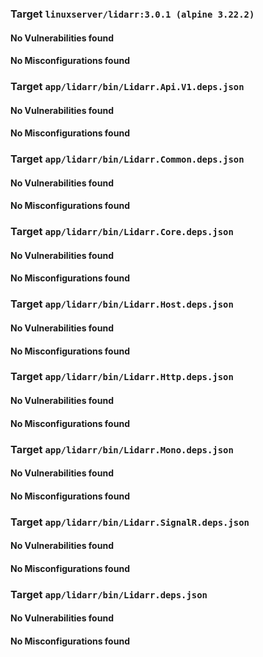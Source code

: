
### Target `linuxserver/lidarr:3.0.1 (alpine 3.22.2)`
#### No Vulnerabilities found
#### No Misconfigurations found
### Target `app/lidarr/bin/Lidarr.Api.V1.deps.json`
#### No Vulnerabilities found
#### No Misconfigurations found
### Target `app/lidarr/bin/Lidarr.Common.deps.json`
#### No Vulnerabilities found
#### No Misconfigurations found
### Target `app/lidarr/bin/Lidarr.Core.deps.json`
#### No Vulnerabilities found
#### No Misconfigurations found
### Target `app/lidarr/bin/Lidarr.Host.deps.json`
#### No Vulnerabilities found
#### No Misconfigurations found
### Target `app/lidarr/bin/Lidarr.Http.deps.json`
#### No Vulnerabilities found
#### No Misconfigurations found
### Target `app/lidarr/bin/Lidarr.Mono.deps.json`
#### No Vulnerabilities found
#### No Misconfigurations found
### Target `app/lidarr/bin/Lidarr.SignalR.deps.json`
#### No Vulnerabilities found
#### No Misconfigurations found
### Target `app/lidarr/bin/Lidarr.deps.json`
#### No Vulnerabilities found
#### No Misconfigurations found
